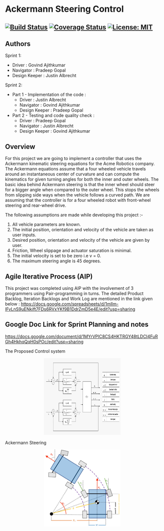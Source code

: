 # Ackermann Steering Control
[![Build Status](https://travis-ci.com/govindak-umd/Ackermann_Steering_Controller.svg?branch=master)](https://travis-ci.com/govindak-umd/Ackermann_Steering_Controller)
[![Coverage Status](https://coveralls.io/repos/github/govindak-umd/Ackermann_Steering_Controller/badge.svg?branch=master)](https://coveralls.io/github/govindak-umd/Ackermann_Steering_Controller?branch=master)
[![License: MIT](https://img.shields.io/badge/License-MIT-green.svg)](https://opensource.org/licenses/MIT)
---

## Authors

Sprint 1:
- Driver : Govind Ajithkumar
- Navigator : Pradeep Gopal
- Design Keeper : Justin Albrecht

Sprint 2:
 - Part 1 - Implementation of the code : 
     * Driver : Justin Albrecht
     * Navigator : Govind Ajithkumar
     * Design Keeper : Pradeep Gopal
 - Part 2 - Testing and code quality check : 
     * Driver : Pradeep Gopal
     * Navigator : Justin Albrecht
     * Design Keeper : Govind Ajithkumar

## Overview
For this project we are going to implement a controller that uses the Ackermann kinematic steering equations for the Acme Robotics company. The Ackermann equations assume that a four wheeled vehicle travels around an instantaneous center of curvature and can compute the kinematics for given turning angles for both the inner and outer wheels. The basic idea behind Ackermann steering is that the inner wheel should steer for a bigger angle when compared to the outer wheel. This stops the wheels from slipping side ways when the vehicle follows a curved path. We are assuming that the controller is for a four wheeled robot with front-wheel steering and rear-wheel drive. 

The following assumptions are made while developing this project :-
 1. All vehicle parameters are known.
 2. The initial position, orientation and velocity of the vehicle are taken as user inputs.
 3. Desired position, orientation and velocity of the vehicle are given by user. 
 4. Friction, Wheel slippage and actuator saturation is minimal.
 5. The initial velocity is set to be zero i.e v = 0.
 6. The maximum steering angle is 45 degrees.
 
 ## Agile Iterative Process (AIP)
This project was completed using AIP with the involvement of 3 programmers using Pair-programming in turns. The detailed Product Backlog, Iteration Backlogs and Work Log are mentioned in the link given below : 
https://docs.google.com/spreadsheets/d/1mllm-lFvLnS9uENkift7FDs6RVxYKf9B1DdrZmD5e4E/edit?usp=sharing

## Google Doc Link for Sprint Planning and notes
https://docs.google.com/document/d/1MYrVPlC8CS4HKTRGY48tLDCI4FuRGh4HkhqQqH0sPOc/edit?usp=sharing

The Proposed Control system
<p align="center">
  <img width="250" height="250" src="https://github.com/Pradeep-Gopal/Temp/blob/main/images/controller_block_diagram.jpeg">
</p>

Ackermann Steering
<p align="center">
  <img width="250" height="250" src="https://github.com/Pradeep-Gopal/Temp/blob/main/images/ackermann_steering.jpeg">
</p>



